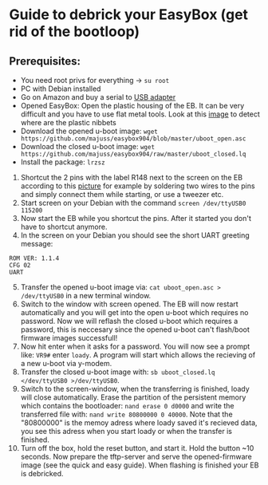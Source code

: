 # Guide to debrick your EasyBox (get rid of the bootloop)

## Prerequisites:
- You need root privs for everything -> `su root`
- PC with Debian installed
- Go on Amazon and buy a serial to [USB adapter](https://www.amazon.de/SODIAL-USB-TTL-Konverter-Modul-eingebautem-CP2102/dp/B008RF73CS/)
- Opened EasyBox: Open the plastic housing of the EB. It can be very difficult and you have to use flat metal tools. Look at this [image](http://www0.xup.in/exec/ximg.php?fid=50621562) to detect where are the plastic nibbets
- Download the opened u-boot image: `wget https://github.com/majuss/easybox904/blob/master/uboot_open.asc`
- Download the closed u-boot image: `wget https://github.com/majuss/easybox904/raw/master/uboot_closed.lq`
- Install the package: `lrzsz`

1. Shortcut the 2 pins with the label R148 next to the screen on the EB according to this [picture](https://wiki.openwrt.org/_media/media/arcadyan/eb904xdsl_pcb_r148_uart.jpg?w=500&tok=318f3d) for example by soldering two wires to the pins and simply connect them while starting, or use a tweezer etc.
2. Start screen on your Debian with the command `screen /dev/ttyUSB0 115200`
3. Now start the EB while you shortcut the pins. After it started you don't have to shortcut anymore.
4. In the screen on your Debian you should see the short UART greeting message:
```
ROM VER: 1.1.4
CFG 02
UART
```
5. Transfer the opened u-boot image via: `cat uboot_open.asc > /dev/ttyUSB0` in a new terminal window.
6. Switch to the window with screen opened. The EB will now restart automatically and you will get into the open u-boot which requires no password. Now we will reflash the closed u-boot which requires a password, this is neccesary since the opened u-boot can't flash/boot firmware images successfull!
7. Now hit enter when it asks for a password. You will now see a prompt like: `VR9#` enter `loady`. A program will start which allows the recieving of a new u-boot via y-modem.
8. Transfer the closed u-boot image with: `sb uboot_closed.lq </dev/ttyUSB0 >/dev/ttyUSB0`.
9. Switch to the screen-window, when the transferring is finished, loady will close automatically. Erase the partition of the persistent memory which contains the bootloader: `nand erase 0 d0000` and write the transferred file with: `nand write 80800000 0 40000`. Note that the "80800000" is the memoy adress where loady saved it's recieved data, you see this adress when you start loady or when the transfer is finished.
10. Turn off the box, hold the reset button, and start it. Hold the button ~10 seconds. Now prepare the tftp-server and serve the opened-firmware image (see the quick and easy guide). When flashing is finished your EB is debricked.